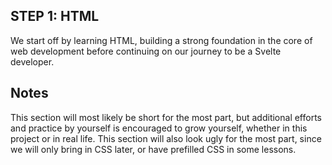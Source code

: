 ## STEP 1: HTML

We start off by learning HTML, building a strong foundation in the core of web development before continuing on our journey to be a Svelte developer.

## Notes

This section will most likely be short for the most part, but additional efforts and practice by yourself is encouraged to grow yourself, whether in this project or in real life.
This section will also look ugly for the most part, since we will only bring in CSS later, or have prefilled CSS in some lessons.
